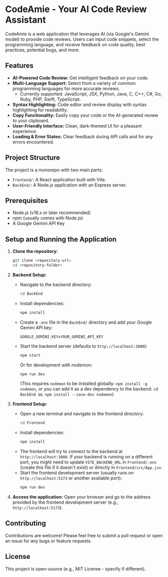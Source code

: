 # CodeAmie - Your AI Code Review Assistant

CodeAmie is a web application that leverages AI (via Google's Gemini model) to provide code reviews. Users can input code snippets, select the programming language, and receive feedback on code quality, best practices, potential bugs, and more.

## Features

*   **AI-Powered Code Review:** Get intelligent feedback on your code.
*   **Multi-Language Support:** Select from a variety of common programming languages for more accurate reviews.
    *   Currently supported: JavaScript, JSX, Python, Java, C, C++, C#, Go, Ruby, PHP, Swift, TypeScript.
*   **Syntax Highlighting:** Code editor and review display with syntax highlighting for readability.
*   **Copy Functionality:** Easily copy your code or the AI-generated review to your clipboard.
*   **User-Friendly Interface:** Clean, dark-themed UI for a pleasant experience.
*   **Loading & Error States:** Clear feedback during API calls and for any errors encountered.

## Project Structure

The project is a monorepo with two main parts:

*   `Frontend/`: A React application built with Vite.
*   `BackEnd/`: A Node.js application with an Express server.

## Prerequisites

*   Node.js (v18.x or later recommended)
*   npm (usually comes with Node.js)
*   A Google Gemini API Key

## Setup and Running the Application

1.  **Clone the repository:**
    ```bash
    git clone <repository-url>
    cd <repository-folder>
    ```

2.  **Backend Setup:**
    *   Navigate to the backend directory:
        ```bash
        cd BackEnd
        ```
    *   Install dependencies:
        ```bash
        npm install
        ```
    *   Create a `.env` file in the `BackEnd/` directory and add your Google Gemini API key:
        ```
        GOOGLE_GEMINI_KEY=YOUR_GEMINI_API_KEY
        ```
    *   Start the backend server (defaults to `http://localhost:3000`):
        ```bash
        npm start
        ```
        Or for development with nodemon:
        ```bash
        npm run dev
        ```
        (This requires `nodemon` to be installed globally: `npm install -g nodemon`, or you can add it as a dev dependency to the backend: `cd BackEnd && npm install --save-dev nodemon`)


3.  **Frontend Setup:**
    *   Open a new terminal and navigate to the frontend directory:
        ```bash
        cd Frontend
        ```
    *   Install dependencies:
        ```bash
        npm install
        ```
    *   The frontend will try to connect to the backend at `http://localhost:3000`. If your backend is running on a different port, you might need to update `VITE_BACKEND_URL` in `Frontend/.env` (create this file if it doesn't exist) or directly in `Frontend/src/App.jsx`.
    *   Start the frontend development server (usually runs on `http://localhost:5173` or another available port):
        ```bash
        npm run dev
        ```

4.  **Access the application:**
    Open your browser and go to the address provided by the frontend development server (e.g., `http://localhost:5173`).

## Contributing

Contributions are welcome! Please feel free to submit a pull request or open an issue for any bugs or feature requests.

## License

This project is open-source (e.g., MIT License - specify if different).